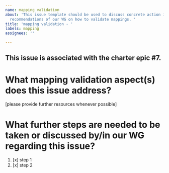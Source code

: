 ```yaml
---
name: mapping validation
about: 'This issue template should be used to discuss concrete action items regarding
  recommendations of our WG on how to validate mappings. '
title: 'mapping validation - '
labels: mapping
assignees: ''

---
```


This issue is associated with the charter epic #7.
--- 
# What mapping validation aspect(s) does this issue address?
[please provide further resources whenever possible]

# What further steps are needed to be taken or discussed by/in our WG regarding this issue?

1. [x] step 1
2. [x] step 2
